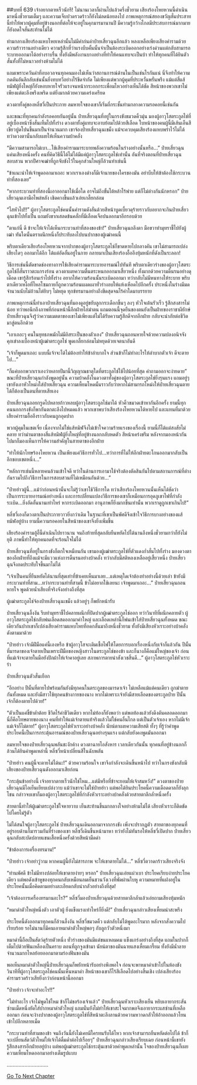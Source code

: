 ##บทที่ 639 เจ้าอยากตายเร็วนักรึ!
ไม่นานเวลาก็ผ่านไปแล้วครึ่งชั่วยาม เสียงร้องโหยหวนนี้ดำเนินมาหนึ่งชั่วยามเต็มๆ และความเจ็บปวดรวดร้าวก็ยังไม่ลดน้อยลงไป ภาพเหตุการณ์สยองขวัญสั่นประสาทนี้ทำให้พวกผู้คุมที่อยู่ข้างนอกที่ต่อให้จะอยู่ในคุกมารมานานปี มีความรู้กว้างไกลมีประสบการณ์มากมายก็ยังอดใจสั่นสะท้านไม่ได้

ท่ามกลางเสียงร้องแหบโหยเหล่านั้นไม่มีคำก่นด่าป๋ายเสี่ยวฉุนอีกแล้ว หลงเหลือเพียงเสียงคำรามด้วยความร้าวรานอย่างเดียว ความรู้สึกที่ว่าแรงบีบคั้นนั้นจำเป็นต้องระเบิดออกอย่างเร่งด่วนแต่กลับสามารถระบายออกมาได้อย่างราบรื่น ทั้งยังมีพลังงานบางอย่างที่ทำให้คนแทบจะเป็นบ้า ทำให้ทุกคนที่ได้ยินตัวสั่นทั้งที่ไม่หนาวอย่างห้ามไม่ได้

แถมเพราะควันดำที่อบอวลจนทุกคนมองไม่เห็นว่าสถานการณ์ด้านในเป็นเช่นไรกันแน่ นี่จึงทำให้ความกดดันอันลึกลับเช่นนั้นยิ่งทบทวีอย่างไร้ขีดจำกัด ไม่เพียงแต่พวกผู้คุมที่ประหวั่นพรั่นพรึง แม้แต่สี่แส้ทมิฬผู้ยิ่งใหญ่ก็ยังหอบหายใจรัวแรงจนหน้ากระอกกระเพื่อมไหวอย่างเห็นได้ชัด สีหน้าของพวกเขาไม่เพียงแต่ตะลึงพรึงเพริด แต่ยิ่งมากด้วยความเคร่งเครียด

ดวงตาทั้งคู่ของหลี่ซวี่เป็นประกาย ลมหายใจของเขาก็เริ่มถี่กระชั้นท่ามกลางความรอคอยนี้เช่นกัน

และขณะที่ทุกคนกำลังรอคอยกันอยู่นั้น ป๋ายเสี่ยวฉุนที่อยู่ในกรงขังขมวดคิ้วมุ่น มองผู้อาวุโสตระกูลไช่ที่อยู่เบื้องหน้าซึ่งสั่นเทิ้มไปทั้งร่าง ดวงตาทั้งคู่แทบจะอาบย้อมไปด้วยสีเลือด ใบหน้าของคนผู้นี้มีเส้นเอ็นสีเขียวปูดโปนขึ้นมาเป็นจำนวนมาก เขาจ้องป๋ายเสี่ยวฉุนเขม็ง แม้จะควบคุมเสียงร้องแหบพร่าไว้ไม่ได้ ทว่าดวงตานั้นกลับเผยให้เห็นความบ้าคลั่ง

“มีความสามารถไม่เบา...ใช้เสียงคำรามมาระบายพลังความร้อนในร่างอย่างนั้นหรือ...” ป๋ายเสี่ยวฉุนแค่นเสียงหนึ่งครั้ง คนที่คิดวิธีนี้ได้ไม่ได้มีแค่ผู้อาวุโสตระกูลไช่เท่านั้น อันที่จริงตอนที่ป๋ายเสี่ยวฉุนสอบสวน พวกปีศาจเฒ่าที่ถูกจับขังไว้ในคุกส่วนใหญ่ก็ล้วนทำเช่นนี้

“ข้าแนะนำให้เจ้าพูดออกมาเถอะ พวกเราเองต่างก็มีเจ้านายของใครของมัน อย่าบีบให้ข้าต้องใช้กระบวนท่าที่สองเลย”

“หากกระบวนท่าที่สองนี้เอาออกมาใช้เมื่อใด อาจไม่ถึงขั้นไต้หล้าไร้พ่าย แต่ก็ไม่ต่างกันนักหรอก” ป๋ายเสี่ยวฉุนเอามือไพล่หลัง เชิดคางขึ้นแล้วเอ่ยเกลี้ยกล่อม

“ไสหัวไป!!” ผู้อาวุโสตระกูลไช่คนนั้นคำรามดังลั่นด้วยสีหน้าบูดเบี้ยวดุร้ายราวกับอยากจะกินป๋ายเสี่ยวฉุนเข้าไปทั้งเป็น แถมยังขากเสลดข้นคลั่กที่มีเลือดเจือปนออกมาอีกรอบด้วย

“ตาแก่นี่ ดี ข้าจะให้เจ้าได้เห็นกระบวนท่าที่สองของข้า!” ป๋ายเสี่ยวฉุนถลึงตา มือขวาทำมุทราชี้ไปยังผู้เฒ่า ทันใดนั้นตราผนึกหนึ่งก็ประทับลงไปบนปากของผู้เฒ่าคนนี้

พริบตาเดียวเสียงร้องโหยหวนจากปากของผู้อาวุโสตระกูลไช่ก็ขาดหายไปกลางคัน เขาไม่สามารถเปล่งเสียงใดๆ ออกมาได้อีก ได้แต่อัดอั้นอยู่ในกาย กลายมาเป็นเสียงร้องอื้ออึงทุ้มหนักที่ดังเป็นระลอก!

วิธีการเช่นนี้ตัดขาดช่องทางการใช้เสียงคำรามมาระบายอารมณ์ไปทันที พริบตาเดียวร่างของผู้อาวุโสตระกูลไช่ก็สั่นราวตะแกรงร่อน ดวงตาเผยความตื่นตระหนกออกมาเสี้ยวหนึ่ง ทั้งมากด้วยความดิ้นรนอย่างดุเดือด เขารู้สึกร้อนเร่าไปทั้งร่าง อยากให้ความร้อนนั้นระเบิดออกมา ทว่ากลับไม่มีหนทางให้ระบาย พริบตาเดียวเหงื่อที่ไหลโซมกายก็ถูกความร้อนแผดเผาทั่วร่างอบให้แห้งเหือดไปอีกครั้ง ประหนึ่งในร่างมีมดจำนวนนับไม่ถ้วนไต่ยิบๆ ไม่หยุด ทุกข์ทรมานอย่างถึงขีดสุดจนไร้คำใดมาบรรยาย

ภาพเหตุการณ์นี้ทำเอาป๋ายเสี่ยวฉุนที่มองดูอยู่ขยับลูกกระเดือกขึ้นๆ ลงๆ หัวใจเต้นรัวเร็ว รู้สึกสงสารไม่น้อย ทว่าพอนึกถึงภาพที่ก่อนหน้านี้อีกฝ่ายไล่ฆ่าตน แถมตอนนี้จุดยืนของตนยังเป็นฝ่ายของราชาผียักษ์ ป๋ายเสี่ยวฉุนจึงรู้ว่าความเมตตาของเขาไม่เพียงแต่ไม่ได้รับความรู้สึกดีจากอีกฝ่าย กลับจะนำภัยต่อชีวิตมาสู่ตนอีกด้วย

“เอาเถอะๆ คนในยุทธภพมักไม่มีอิสระเป็นของตัวเอง” ป๋ายเสี่ยวฉุนถอนหายใจด้วยความปลงอนิจจัง คุกเข่าลงเบื้องหน้าผู้เฒ่าตระกูลไช่ พูดเกลี้ยกล่อมไม่หยุดด้วยเจตนาอันดี

“เจ้าก็พูดมาเถอะ แบบนี้เจ้าจะได้ไม่ต้องทำให้ข้าลำบากใจ ส่วนข้าก็ไม่ทำอะไรให้ลำบากตัวเจ้า ดีจะตายไป...”

“ก็แค่บอกพวกเราเองว่าหลายปีมานี้วิญญาณธาตุใดที่ตระกูลไช่ใช้ไปน้อยที่สุด คำถามออกจะง่ายดาย” ขณะที่ป๋ายเสี่ยวฉุนกำลังพูดอยู่นั้น ความบ้าคลั่งในดวงตาทั้งคู่ของผู้อาวุโสตระกูลไช่ยิ่งรุนแรง แถมอยู่ๆ เขายังเอาหัวโหม่งใส่ป๋ายเสี่ยวฉุน ความเหี้ยมโหดนั้นราวกับว่าหากไม่สามารถโหม่งให้ป๋ายเสี่ยวฉุนตายได้ก็ต้องเป็นตนที่ตายเสียเอง

ป๋ายเสี่ยวฉุนถอยกรูดไปหลายก้าวหลบผู้อาวุโสตระกูลไช่มาได้ หัวคิ้วขมวดเข้าหากันอีกครั้ง ยามนี้ทุกคนนอกกรงขังก็พากันตกตะลึงไปหมดแล้ว พวกเขาพบว่าเสียงร้องโหยหวนได้หายไป และแทนที่มาด้วยเสียงคำรามอื้ออึงราวกับคนถูกอุดปาก

พวกผู้คุมในเขตเจี่ย เนื่องจากไม่ใช่แส้ทมิฬจึงไม่เข้าใจความร้ายแรงของเรื่องนี้ ยามนี้ก็ได้แต่สงสัยไม่คลาย ทว่าม่านตาของสี่แส้ทมิฬผู้ยิ่งใหญ่ที่อยู่ข้างนอกกลับหดตัว สีหน้าเคร่งขรึม หลังจากมองหน้ากันไปมาก็มองเห็นการให้ความสำคัญในสายตาของอีกฝ่าย

“ทำให้นักโทษร้องโหยหวน เป็นเพียงแค่วิธีการทั่วไป...ทว่าการที่ไม่ให้อีกฝ่ายตะโกนออกมากลับเป็นอีกขอบเขตหนึ่ง...”

“หลักการเช่นนี้หลายคนล้วนเข้าใจดี ทว่าในด้านการเอามาใช้จริงต้องตัดสินกันไปตามสถานการณ์ที่ต่างกันรวมไปถึงวิธีการในการสอบสวนที่ไม่เหมือนกันด้วย...”

“ป๋ายฮ่าวผู้นี้...แม้ว่าก่อนหน้านั้นจะไม่รู้ว่าเขาใช้วิธีการใด ทว่าเสียงร้องโหยหวนนั้นเห็นได้ชัดว่าเป็นการระบายอารมณ์อย่างหนึ่ง และการเปลี่ยนแปลงวิธีการของเขาก็เหมือนการอุดภูเขาไฟที่กำลังระเบิด...ยิ่งอัดอั้นนานเท่าไหร่ หากระเบิดออกมา อานุภาพก็ยิ่งมากขึ้นเท่านั้น พวกเราดูถูกเขาเกินไป!”

หลี่ซวี่เองก็ดวงตาเป็นประกายวาวยิ่งกว่าเดิม ในฐานะที่เขาเป็นพัศดีจึงเข้าใจวิธีการบางอย่างของแส้ทมิฬอยู่บ้าง ยามนี้ความรอคอยในสีหน้าของเขาจึงยิ่งเพิ่มขึ้น

เสียงร้องคำรามอู้อี้นี้ดำเนินไปยาวนาน จนถึงท้ายที่สุดกลับยืนหยัดไปได้นานถึงหนึ่งชั่วยามกว่าก็ยังไม่ยุติ ภาพนี้ทำให้ทุกคนอดที่จะร้อนใจไม่ได้

ป๋ายเสี่ยวฉุนที่อยู่ในกรงขังก็ตกใจเหมือนกัน เขามองผู้เฒ่าตระกูลไช่ที่ตัวแดงก่ำสั่นไปทั้งร่าง มองดวงตาของอีกฝ่ายที่ถึงแม้จะมีแววแห่งการดิ้นรนอย่างบ้าคลั่ง ทว่ากลับมีสติหลงเหลืออยู่เสี้ยวหนึ่ง ป๋ายเสี่ยวฉุนจึงอดประทับใจขึ้นมาไม่ได้

“เจ้าเป็นคนที่ยืนหยัดได้นานที่สุดเท่าที่ข้าเคยเห็นมาเลย...แต่เหตุใดเจ้าต้องทำอย่างนี้ด้วยเล่า ข้ายังมีกระบวนท่าที่สาม...ทว่ากระบวนท่าที่สามนี้ ข้าไม่อยากใช้เลยนะ เจ้าพูดมาเถอะ...” ป๋ายเสี่ยวฉุนถอนหายใจ พูดด้วยน้ำเสียงที่จริงจังอย่างถึงที่สุด

ผู้เฒ่าตระกูลไช่จ้องป๋ายเสี่ยวฉุนเขม็ง แล้วอยู่ๆ ก็พยักหน้ารับ

ป๋ายเสี่ยวฉุนอึ้งงัน รีบทำมุทราชี้ไปคลายผนึกที่ปิดปากผู้เฒ่าตระกูลไช่ออก ทว่าวินาทีที่ผนึกคลายตัว ผู้อาวุโสตระกูลไช่กลับพ่นเลือดสดออกมาคำใหญ่ และเลือดเหล่านี้ก็พ่นเข้าใส่ป๋ายเสี่ยวฉุนทั้งหมด ขณะเดียวกันปากเขาก็เปล่งเสียงคำรามแหบโหยที่อดกลั้นมาถึงหนึ่งชั่วยาม ทั้งยังมีเสียงหัวเราะอย่างบ้าคลั่งดังตามมาด้วย

“ป๋ายฮ่าว เจ้ามีฝีมือแค่นี้เองหรือ ข้าผู้อาวุโสจะเติมเชื้อไฟให้โดยการบอกเรื่องหนึ่งกับเจ้าก็แล้วกัน ปีนั้นที่มารดาของเจ้าตายเป็นเพราะฝีมือของหญิงสาวในตระกูลไช่ของข้า และก็นางก็คือแม่ใหญ่ของเจ้า ก่อนที่แม่เจ้าจะตายในมือยังปักผ้าให้เจ้าคาอยู่เลย สภาพการตายน่าสังเวชสิ้นดี...” ผู้อาวุโสตระกูลไช่หัวเราะร่า

ป๋ายเสี่ยวฉุนตัวสั่นเยือก

“อีกอย่าง ปีนั้นที่ตายไปพร้อมกันยังมีทุกคนในตระกูลของมารดาเจ้า ไม่เหลือแม้แต่คนเดียว ถูกฆ่าตายกันทั้งหมด และยังมีสาวใช้ทุกคนข้างกายของนาง หากไม่เพราะเจ้ายังมีสายเลือดของตระกูลป๋าย ปีนั้นเจ้าก็ต้องตายไปด้วย!”

“ตัวเป็นแค่ขี้ข้าต่ำต้อย ชีวิตไร้ค่าชีวิตเดียว หากไม่ท้องก็ยังพอว่า แต่พอท้องแล้วยังดึงดันคลอดออกมา นี่ก็คือโทษตายของนาง คนที่ทำให้แม่เจ้าตายแท้จริงแล้วไม่ใช่คนอื่นไกล แต่เป็นตัวเจ้าเอง หากไม่มีเจ้า แม่เจ้าก็ไม่ตาย!” ผู้อาวุโสตระกูลไช่หัวเราะอย่างบ้าคลั่ง นัยน์ตาเผยความเสียสติ ทั้งๆ ที่รู้ว่าคำพูดประโยคนี้เป็นการกระตุ้นอารมณ์ของป๋ายเสี่ยวฉุนอย่างรุนแรง แต่กลับยังคงพูดมันออกมา

ลมหายใจของป๋ายเสี่ยวฉุนพลันชะงักค้าง ดวงตาฉายไอสังหาร เวลาเดียวกันนั้น ทุกคนที่อยู่ข้างนอกก็ล้วนได้ยินคำพูดเหล่านี้ หลี่ซวี่หน้าเปลี่ยนสีในฉับพลัน

“ป๋ายฮ่าว คนผู้นี้จะตายไม่ได้นะ!” ด้วยความร้อนใจ เขาจึงกำลังจะเดินขึ้นหน้าไป ทว่าในกรงขังกลับมีเสียงของป๋ายเสี่ยวฉุนดังออกมาเสียก่อน

“กระตุ้นข้าอย่างนี้ เจ้าอยากตายเร็วนักใช่ไหม...แต่มีหรือที่ข้าจะยอมให้เจ้าสมหวัง!” ดวงตาของป๋ายเสี่ยวฉุนมีไอเย็นเยียบเปล่งวาบ แม้ว่าเขาจะไม่ใช่ป๋ายฮ่าว แต่พอได้ยินประโยคนี้ความเดือดดาลก็ยังลุกโชน กล่าวจบเขาก็มองผู้อาวุโสตระกูลไช่ที่กำลังหัวเราะอย่างบ้าคลั่งด้วยสายตาลึกล้ำหนึ่งครั้ง

สายตานี้ทำให้ผู้เฒ่าตระกูลไช่ใจหายวาบ เย็นสะท้านขึ้นมากลางใจอย่างห้ามไม่ได้ เสียงหัวเราะก็ติดขัดไปโดยไม่รู้ตัว

ไม่ได้สนใจผู้อาวุโสตระกูลไช่ ป๋ายเสี่ยวฉุนเดินออกมาจากกรงขัง เพิ่งจะปรากฏตัว สายตาของทุกคนที่อยู่รอบด้านก็มารวมกันที่ร่างของเขา หลี่ซวี่เดินขึ้นหน้ามาหา ทว่ายังไม่ทันรอให้หลี่ซวี่เปิดปาก ป๋ายเสี่ยวฉุนกลับสะบัดปลายแขนเสื้อหนึ่งครั้งด้วยสีหน้ามืดดำ

“ข้าต้องการเครื่องทรมาน!”

“ป๋ายฮ่าว เจ้าอย่าวู่วาม หากคนผู้นี้ยังไม่สารภาพ จะให้เขาตายไม่ได้...” หลี่ซวี่ตวาดกร้าวเสียงจริงจัง

“ท่านพัศดี ข้าไม่มีทางปล่อยให้เขาตายง่ายๆ หรอก” ป๋ายเสี่ยวฉุนเอ่ยแผ่วเบา ประโยคเรียบง่ายประโยคเดียว แต่พอดังเข้าหูของทุกคนกลับเหมือนลมเย็นชวนวังเวงที่พัดผ่านใบหู ความหมายที่แฝงอยู่ในประโยคนั้นเมื่อคิดตามอย่างละเอียดกลับน่ากลัวอย่างถึงที่สุด!

“เจ้าต้องการเครื่องทรมานอะไร?” หลี่ซวี่มองป๋ายเสี่ยวฉุนด้วยสายตาลึกล้ำแล้วเอ่ยถามเสียงทุ้มหนัก

“หมาดำตัวใหญ่หนึ่งตัว เอาตัวผู้ ยิ่งแข็งแรงเท่าไหร่ก็ยิ่งดี!” ป๋ายเสี่ยวฉุนกล่าวเสียงเหี้ยมน่าสะพรึง

ประโยคนี้ดังออกมาทุกคนก็ล้วนอึ้งงัน หลี่ซวี่ขมวดคิ้ว แต่กลับไม่ได้พูดอะไรมาก หลังจากสั่งความไปเรียบร้อย รอไม่นานก็มีคนเอาหมาดำตัวใหญ่พอๆ กับลูกวัวตัวหนึ่งมา

หมาดำนี้ถือเป็นสัตว์ดุร้ายตัวหนึ่ง ทั่วร่างของมันมีแต่ขนแหลมคม แข็งแกร่งอย่างถึงที่สุด แถมในปากก็เต็มไปด้วยฟันเหลืองเป็นคราบ ตอนที่ถูกจูงเข้ามา นัยน์ตาของมันฉายแสงเหี้ยมเกรี้ยม ทั้งยังมีน้ำลายจำนวนมากไหลย้อยออกมาตามร่องฟันของมัน

พอเห็นหมาดำตัวใหญ่นี้ป๋ายเสี่ยวฉุนก็พยักหน้ารับอย่างพึงพอใจ ก่อนจะพาหมาดำเข้าไปในห้องขัง วินาทีที่ผู้อาวุโสตระกูลไช่คนนั้นเห็นหมาดำ สีหน้าของเขาก็ไร้สีเลือดไปอย่างสิ้นเชิง เปล่งเสียงร้องคำรามรวดร้าวเสียยิ่งกว่าก่อนหน้านี้ออกมา

“ป๋ายฮ่าว เจ้าจะทำอะไร!!”

“ไม่ทำอะไร เจ้าไม่พูดใช่ไหม ข้าก็ไม่ขอร้องเจ้าแล้ว” ป๋ายเสี่ยวฉุนหัวเราะเสียงเย็น หยิบเอายากระสันซ่านเม็ดหนึ่งยัดใส่ปากหมาดำตัวใหญ่ แถมนั่นยังไม่ทำให้เขาสะใจมากพอจึงเอายากระแสซ่านที่เหลือออกมา ก่อนจะง้างปากของผู้อาวุโสตระกูลไช่ที่สีหน้าตะลึงลานด้วยความหวาดกลัวให้อ้าออกแล้วโยนเข้าไปอีกหลายเม็ด

“กระบวนท่าที่สามของข้า จนถึงวันนี้ยังไม่เคยมีใครทนรับได้ไหว หากเจ้าสามารถยืนหยัดต่อไปได้ ข้าก็จะเปลี่ยนสัตว์ตัวใหม่ให้เจ้าได้ดื่มด่ำต่อไปเรื่อยๆ” ป๋ายเสี่ยวฉุนกล่าวเสียงเรียบเฉย ก่อนหน้านี้เขายังรู้สึกสงสารอีกฝ่ายอยู่บ้าง แต่พอผู้เฒ่าตระกูลไช่กระตุ้นเขาด้วยคำพูดเหล่านั้น ใจของป๋ายเสี่ยวฉุนก็เผยความเหี้ยมโหดออกมาอย่างเต็มรูปแบบ

............................



[Go To Next Chapter]( ./77.md)